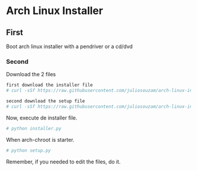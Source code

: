 # Arch Linux Installer

## First
Boot arch linux installer with a pendriver or a cd/dvd

### Second
Download the 2 files
```sh
first download the installer file
# curl -sSf https://raw.githubusercontent.com/juliosouzam/arch-linux-installer/master/installer.py -o installer.py

second download the setup file
# curl -sSf https://raw.githubusercontent.com/juliosouzam/arch-linux-installer/master/setup.py -o setup.py;
```

Now, execute de installer file.
```sh
# python installer.py
```

When arch-chroot is starter.
```sh
# python setup.py
```

Remember, if you needed to edit the files, do it.
